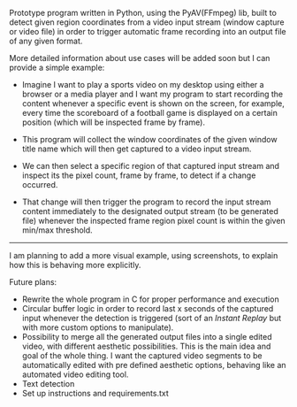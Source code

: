Prototype program written in Python, using the PyAV(FFmpeg) lib, built to detect given region coordinates from a video input stream (window capture or video file) in order to trigger automatic frame recording into an output file of any given format. 

More detailed information about use cases will be added soon but I can provide a simple example:

- Imagine I want to play a sports video on my desktop using either a browser or a media player and I want my program to start recording the content whenever a specific event is shown on the screen, for example, every time the scoreboard of a football game is displayed on a certain position (which will be inspected frame by frame). 

- This program will collect the window coordinates of the given window title name which will then get captured to a video input stream.

- We can then select a specific region of that captured input stream and inspect its the pixel count, frame by frame, to detect if a change occurred. 

- That change will then trigger the program to record the input stream content immediately to the designated output stream (to be generated file) whenever the inspected frame region pixel count is within the given min/max threshold. 

******************************************************************************************

I am planning to add a more visual example, using screenshots, to explain how this is behaving more explicitly. 

Future plans:

* Rewrite the whole program in C for proper performance and execution 
* Circular buffer logic in order to record last x seconds of the captured input whenever the detection is triggered (sort of an *Instant Replay* but with more custom options to manipulate).
* Possibility to merge all the generated output files into a single edited video, with different aesthetic possibilities. This is the main idea and goal of the whole thing. I want the captured video segments to be automatically edited with pre defined aesthetic options, behaving like an automated video editing tool.
* Text detection
* Set up instructions and requirements.txt